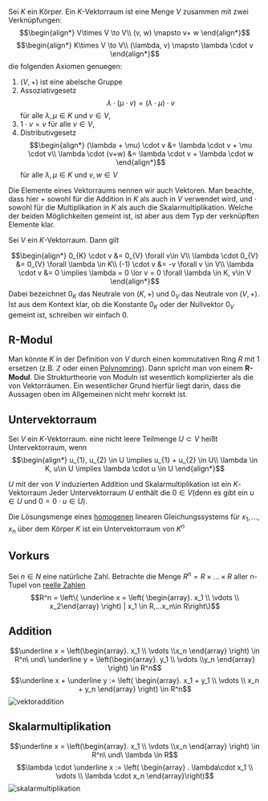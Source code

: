 Sei $K$ ein Körper. Ein $K$-Vektorraum ist eine Menge $V$ zusammen mit zwei Verknüpfungen:
$$\begin{align*}
V\times V \to V\\
(v, w) \mapsto   v+ w
\end{align*}$$
$$\begin{align*}
K\times V \to V\\
(\lambda, v) \mapsto \lambda \cdot v
\end{align*}$$
die folgenden Axiomen genuegen:

1. $(V, +)$ ist eine abelsche Gruppe
2. Assoziativgesetz $$\lambda \cdot (\mu \cdot v) = (\lambda \cdot \mu) \cdot v$$ für alle $\lambda, \mu \in K$ und $v\in V$,
3. $1\cdot v = v$ für alle $v\in V$,
4. Distributivgesetz $$\begin{align*}
(\lambda + \mu) \cdot v &= \lambda \cdot v + \mu \cdot v\\
\lambda \cdot (v+w) &= \lambda \cdot v + \lambda \cdot w
\end{align*}$$ für alle $\lambda, \mu \in K$ und $v, w \in V$

Die Elemente eines Vektorraums nennen wir auch Vektoren. Man beachte, dass hier $+$ sowohl für die Addition in $K$ als auch in $V$ verwendet wird, und $\cdot$ sowohl für die Multiplikation in $K$ als auch die Skalarmultiplikation. Welche der beiden Möglichkeiten gemeint ist, ist aber aus dem Typ der verknüpften Elemente klar.

Sei $V$ ein $K$-Vektorraum. Dann gilt 

$$\begin{align*}
0_{K} \cdot v &= 0_{V} \forall v\in V\\
\lambda \cdot 0_{V} &= 0_{V} \forall \lambda \in K\\
(-1) \cdot v &= -v \forall v \in V\\
\lambda \cdot v &= 0 \implies \lambda = 0 \lor v = 0 \forall \lambda \in K, v\in V
\end{align*}$$
Dabei bezeichnet $0_K$ das Neutrale von $(K, +)$ und $0_{V}$ das Neutrale von $(V, +)$. Ist aus dem Kontext klar, ob die Konstante $0_K$ oder der Nullvektor $0_{V}$ gemeint ist, schreiben wir einfach $0$.



## R-Modul
Man könnte $K$ in der Definition von $V$ durch einen kommutativen Ring $R$ mit $1$ ersetzen (z.B. $\mathbb Z$ oder einen [Polynomring](Polynomring.md)). Dann spricht man von einem __R-Modul__. Die Strukturtheorie von Moduln ist wesentlich komplizierter als die von Vektorräumen. Ein wesentlicher Grund hierfür liegt darin, dass die Aussagen oben im Allgemeinen nicht mehr korrekt ist. 

## Untervektorraum 
Sei $V$ ein $K$-Vektorraum. eine nicht leere Teilmenge $U\subset V$ heißt Untervektorraum, wenn
$$\begin{align*}
u_{1}, u_{2} \in U \implies u_{1} + u_{2} \in U\\
\lambda \in K, u\in U \implies \lambda \cdot u \in U
\end{align*}$$

 $U$ mit der von $V$ induzierten Addition und Skalarmultiplikation ist ein $K$-Vektorraum
 Jeder Untervektorraum $U$ enthält die $0\in V$(denn es gibt ein $u\in U$ und $0 = 0\cdot u\in U$).

Die Lösungsmenge eines [homogenen](Polynome.md#Homogenitaet) linearen Gleichungssystems für $x_{1}, ..., x_{n}$ über dem Körper $K$ ist ein Untervektorraum von $K^{n}$
 

## Vorkurs
Sei $n \in N$ eine natürliche Zahl.
Betrachte die Menge $R^n = R \times ... \times R$ aller n-Tupel von [reelle Zahlen](Reelle%20Zahlen.md)
$$R^n = \left\{ \underline x = \left(
\begin{array}. x_1 \\ \vdots \\ x_2\end{array} \right) | x_1 \in R,...x_n\in R\right\}$$

## Addition
$$\underline x  = \left(\begin{array}. x_1 \\ \vdots \\x_n \end{array} \right) \in R^n\ und\ \underline y = \left(\begin{array}. y_1 \\ \vdots \\y_n \end{array} \right) \in R^n$$
$$\underline x + \underline y := \left( \begin{array}. x_1 + y_1 \\ \vdots \\ x_n + y_n \end{array} \right) \in R^n$$
![vektoraddition](vektoraddition.png)
## Skalarmultiplikation
$$\underline x = \left(\begin{array}. x_1 \\ \vdots \\x_n \end{array} \right) \in R^n\ und\ \lambda \in R$$
$$\lambda \cdot \underline x := \left( \begin{array}
. \lambda\cdot x_1 \\ \vdots \\ \lambda \cdot x_n
\end{array}\right)$$
![skalarmultiplikation](skalarmultiplikation.png)